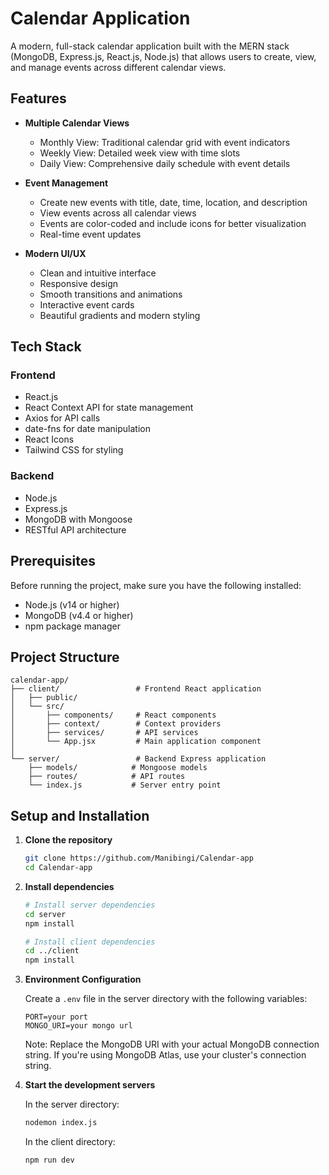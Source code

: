# Calendar Application

A modern, full-stack calendar application built with the MERN stack (MongoDB, Express.js, React.js, Node.js) that allows users to create, view, and manage events across different calendar views.

## Features

- **Multiple Calendar Views**

  - Monthly View: Traditional calendar grid with event indicators
  - Weekly View: Detailed week view with time slots
  - Daily View: Comprehensive daily schedule with event details

- **Event Management**

  - Create new events with title, date, time, location, and description
  - View events across all calendar views
  - Events are color-coded and include icons for better visualization
  - Real-time event updates

- **Modern UI/UX**
  - Clean and intuitive interface
  - Responsive design
  - Smooth transitions and animations
  - Interactive event cards
  - Beautiful gradients and modern styling

## Tech Stack

### Frontend

- React.js
- React Context API for state management
- Axios for API calls
- date-fns for date manipulation
- React Icons
- Tailwind CSS for styling

### Backend

- Node.js
- Express.js
- MongoDB with Mongoose
- RESTful API architecture

## Prerequisites

Before running the project, make sure you have the following installed:

- Node.js (v14 or higher)
- MongoDB (v4.4 or higher)
- npm package manager

## Project Structure

```
calendar-app/
├── client/                 # Frontend React application
│   ├── public/
│   └── src/
│       ├── components/     # React components
│       ├── context/        # Context providers
│       ├── services/       # API services
│       └── App.jsx         # Main application component
│
└── server/                 # Backend Express application
    ├── models/            # Mongoose models
    ├── routes/            # API routes
    └── index.js           # Server entry point
```

## Setup and Installation

1. **Clone the repository**

   ```bash
   git clone https://github.com/Manibingi/Calendar-app
   cd Calendar-app
   ```

2. **Install dependencies**

   ```bash
   # Install server dependencies
   cd server
   npm install

   # Install client dependencies
   cd ../client
   npm install
   ```

3. **Environment Configuration**

   Create a `.env` file in the server directory with the following variables:

   ```env
   PORT=your port
   MONGO_URI=your mongo url
   ```

   Note: Replace the MongoDB URI with your actual MongoDB connection string. If you're using MongoDB Atlas, use your cluster's connection string.

4. **Start the development servers**

   In the server directory:

   ```bash
   nodemon index.js
   ```

   In the client directory:

   ```bash
   npm run dev
   ```
